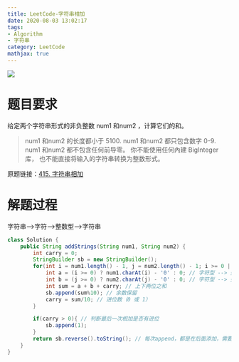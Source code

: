 ```yaml
---
title: LeetCode-字符串相加
date: 2020-08-03 13:02:17
tags:
- Algorithm
- 字符串
category: LeetCode
mathjax: true
---
```


![](https://cdn.jsdelivr.net/gh/YuanbaoQiang/PicGoBed/img/20200803132249.jpg)

<!--more-->

# 题目要求

给定两个字符串形式的非负整数 num1 和num2 ，计算它们的和。

> num1 和num2 的长度都小于 5100.
> num1 和num2 都只包含数字 0-9.
> num1 和num2 都不包含任何前导零。
> 你不能使用任何內建 BigInteger 库， 也不能直接将输入的字符串转换为整数形式。

原题链接：[415. 字符串相加](https://leetcode-cn.com/problems/add-strings/)

# 解题过程

字符串-->字符-->整数型-->字符串

```java
class Solution {
    public String addStrings(String num1, String num2) {
        int carry = 0;
        StringBuilder sb = new StringBuilder(); 
        for(int i = num1.length() - 1, j = num2.length() - 1; i >= 0 || j >= 0; i--, j--){
            int a = (i >= 0) ? num1.charAt(i) - '0' : 0; // 字符型 --> 整型
            int b = (j >= 0) ? num2.charAt(j) - '0' : 0; // 字符型 --> 整型
            int sum = a + b + carry; // 上下两位之和
            sb.append(sum%10); // 余数保留
            carry = sum/10; // 进位数（0 或 1）
        }

        if(carry > 0){ // 判断最后一次相加是否有进位
            sb.append(1);
        }
        return sb.reverse().toString(); // 每次append，都是在后面添加，需要对sb进行反转，然后转换成字符串型
    }
}
```

